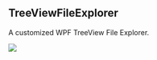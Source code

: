 
## TreeViewFileExplorer



A customized WPF TreeView File Explorer.

<img src="https://github.com/mikependon/Tutorials/blob/master/WPF/TreeViewFileExplorer/Images/TVFE.PNG" />
